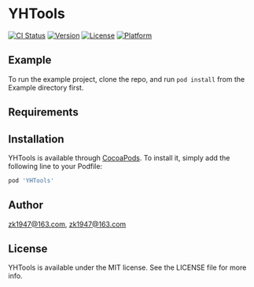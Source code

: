 # YHTools

[![CI Status](https://img.shields.io/travis/zk1947@163.com/YHTools.svg?style=flat)](https://travis-ci.org/zk1947@163.com/YHTools)
[![Version](https://img.shields.io/cocoapods/v/YHTools.svg?style=flat)](https://cocoapods.org/pods/YHTools)
[![License](https://img.shields.io/cocoapods/l/YHTools.svg?style=flat)](https://cocoapods.org/pods/YHTools)
[![Platform](https://img.shields.io/cocoapods/p/YHTools.svg?style=flat)](https://cocoapods.org/pods/YHTools)

## Example

To run the example project, clone the repo, and run `pod install` from the Example directory first.

## Requirements

## Installation

YHTools is available through [CocoaPods](https://cocoapods.org). To install
it, simply add the following line to your Podfile:

```ruby
pod 'YHTools'
```

## Author

zk1947@163.com, zk1947@163.com

## License

YHTools is available under the MIT license. See the LICENSE file for more info.
